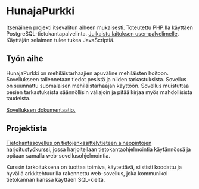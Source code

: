 # HunajaPurkki

Itsenäinen projekti itsevalitun aiheen mukaisesti. Toteutettu PHP:lla käyttäen PostgreSQL-tietokantapalvelinta. [Julkaistu laitoksen user-palvelimelle](http://tainalep.users.cs.helsinki.fi/hunajapurkki/). Käyttäjän selaimen tulee tukea JavaScriptiä. 

## Työn aihe

HunajaPurkki on mehiläistarhaajien apuväline mehiläisten hoitoon. Sovellukseen tallennetaan tiedot pesistä ja niiden tarkastuksista. Sovellus on suunnattu suomalaisen mehiläistarhaajan käyttöön. Sovellus muistuttaa pesien tarkastuksista säännöllisin väliajoin ja pitää kirjaa myös mahdollisista taudeista. 

[Sovelluksen dokumentaatio.](https://docs.google.com/document/d/e/2PACX-1vTdKMGEzHBtnPu6XXSRooXiBskhRjtaGAbW4xh-NafKLGG_Msr7JsnRenuJCpUqlafxcnR63M2lrzE5/pub)

## Projektista

[Tietokantasovellus on tietojenkäsittelytieteen aineopintojen harjoitustyökurssi](http://tsoha.github.io/), jossa harjoitellaan tietokantaohjelmointia käytännössä ja opitaan samalla web-sovellusohjelmointia.

Kurssin tarkoituksena on tuottaa toimiva, käytettävä, siististi koodattu ja hyvällä arkkitehtuurilla rakennettu web-sovellus, joka kommunikoi tietokannan kanssa käyttäen SQL-kieltä.
